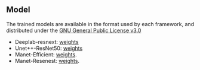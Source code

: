 

## Model

The trained models are available in the format used by each framework, and distributed under the [GNU General Public License v3.0](https://www.gnu.org/licenses/gpl-3.0.html)

- Deeplab-resnext: [weights](https://unirioja-my.sharepoint.com/:u:/g/personal/ancasag_unirioja_es/EZWt5OH23gZKqgu0hGI_3RQBsWXFqK4e1O8NnC2srVd8DA?e=KvbWBq) 
- Unet++-ResNet50: [weights](https://unirioja-my.sharepoint.com/:u:/g/personal/ancasag_unirioja_es/ES7DSKbNXaVChzZFsURTb8gB_iv57b3kWniFtlgpQ0Wpnw?e=7h2rmF)
- Manet-Efficient: [weights](https://unirioja-my.sharepoint.com/:u:/g/personal/ancasag_unirioja_es/ERy_NMCKT5xFn77WNEtKdLoBt9B7gQcAqJ_vv-VQWNGr1w?e=EiVVCJ).
- Manet-Resenest: [weights](https://unirioja-my.sharepoint.com/:u:/g/personal/ancasag_unirioja_es/Eco79mvy2idOiNJU7pIJujMBkaZ6NGJmhn-O0NbOFb_NyQ?e=Y55U1Z).

